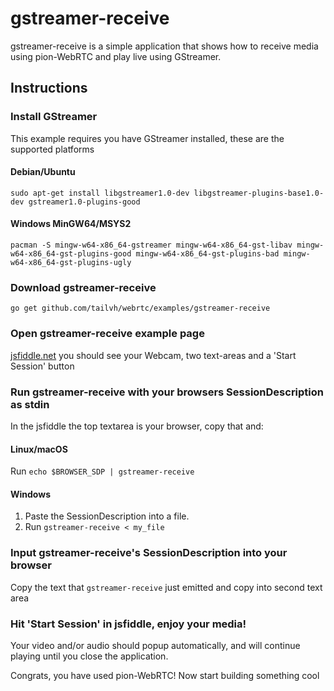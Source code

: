 # gstreamer-receive
gstreamer-receive is a simple application that shows how to receive media using pion-WebRTC and play live using GStreamer.

## Instructions
### Install GStreamer
This example requires you have GStreamer installed, these are the supported platforms
#### Debian/Ubuntu
`sudo apt-get install libgstreamer1.0-dev libgstreamer-plugins-base1.0-dev gstreamer1.0-plugins-good`
#### Windows MinGW64/MSYS2
`pacman -S mingw-w64-x86_64-gstreamer mingw-w64-x86_64-gst-libav mingw-w64-x86_64-gst-plugins-good mingw-w64-x86_64-gst-plugins-bad mingw-w64-x86_64-gst-plugins-ugly`
### Download gstreamer-receive
```
go get github.com/tailvh/webrtc/examples/gstreamer-receive
```

### Open gstreamer-receive example page
[jsfiddle.net](https://jsfiddle.net/usd3xmtz/45/) you should see your Webcam, two text-areas and a 'Start Session' button

### Run gstreamer-receive with your browsers SessionDescription as stdin
In the jsfiddle the top textarea is your browser, copy that and:
#### Linux/macOS
Run `echo $BROWSER_SDP | gstreamer-receive`
#### Windows
1. Paste the SessionDescription into a file.
1. Run `gstreamer-receive < my_file`

### Input gstreamer-receive's SessionDescription into your browser
Copy the text that `gstreamer-receive` just emitted and copy into second text area

### Hit 'Start Session' in jsfiddle, enjoy your media!
Your video and/or audio should popup automatically, and will continue playing until you close the application.

Congrats, you have used pion-WebRTC! Now start building something cool
